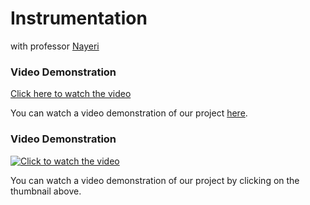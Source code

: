 # Instrumentation
with professor <a href="https://ece.ut.ac.ir/~students/m.nayeri">
    Nayeri
</a>

### Video Demonstration

[Click here to watch the video](https://raw.githubusercontent.com/M-Mashreghi/Instrumentation/main/Project/Q4/bandicam%202023-07-07%2001-46-13-402.mp4)

You can watch a video demonstration of our project [here](https://raw.githubusercontent.com/M-Mashreghi/Instrumentation/main/Project/Q4/bandicam%202023-07-07%2001-46-13-402.mp4).

### Video Demonstration

[![Click to watch the video](thumbnail_image_url_here)](https://raw.githubusercontent.com/M-Mashreghi/Instrumentation/main/Project/Q4/bandicam%202023-07-07%2001-46-13-402.mp4)

You can watch a video demonstration of our project by clicking on the thumbnail above.































